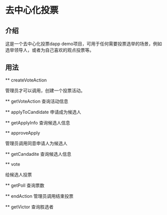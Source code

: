 # 去中心化投票

## 介绍

这是一个去中心化投票dapp demo项目，可用于任何需要投票选举的场景，例如选举领导人，或者为自己喜欢的观点投票等。

## 用法

** createVoteAction

管理员才可以调用，创建一个投票活动。

** getVoteAction
查询活动信息

** applyToCandidate
申请成为候选人

** getApplyInfo
查询候选人信息

** approveApply

管理员调用同意申请人为候选人

** getCandadite
查询候选人信息

** vote

给候选人投票

** getPoll
查询票数

** endAction
管理员调用结束投票

** getVictor
查询胜选者
